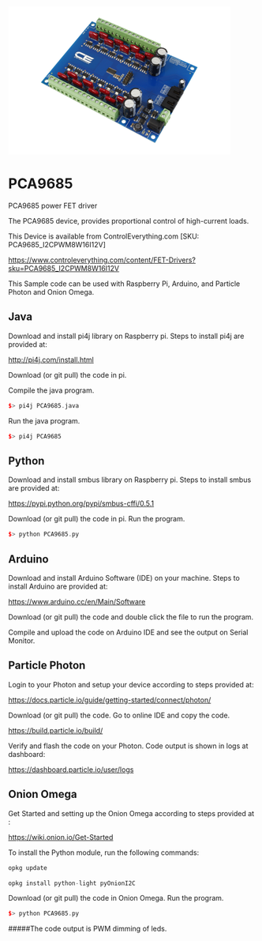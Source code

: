 [![PCA9685](PCA9685_I2CPWM8W16I12V.png)](https://www.controleverything.com/content/FET-Drivers?sku=PCA9685_I2CPWM8W16I12V)
# PCA9685
PCA9685 power FET driver

The PCA9685 device, provides proportional control of high-current loads.

This Device is available from ControlEverything.com [SKU: PCA9685_I2CPWM8W16I12V]

https://www.controleverything.com/content/FET-Drivers?sku=PCA9685_I2CPWM8W16I12V

This Sample code can be used with Raspberry Pi, Arduino, and Particle Photon and Onion Omega.

## Java
Download and install pi4j library on Raspberry pi. Steps to install pi4j are provided at:

http://pi4j.com/install.html

Download (or git pull) the code in pi.

Compile the java program.
```cpp
$> pi4j PCA9685.java
```

Run the java program.
```cpp
$> pi4j PCA9685
```

## Python
Download and install smbus library on Raspberry pi. Steps to install smbus are provided at:

https://pypi.python.org/pypi/smbus-cffi/0.5.1

Download (or git pull) the code in pi. Run the program.

```cpp
$> python PCA9685.py
```

## Arduino
Download and install Arduino Software (IDE) on your machine. Steps to install Arduino are provided at:

https://www.arduino.cc/en/Main/Software

Download (or git pull) the code and double click the file to run the program.

Compile and upload the code on Arduino IDE and see the output on Serial Monitor.


## Particle Photon

Login to your Photon and setup your device according to steps provided at:

https://docs.particle.io/guide/getting-started/connect/photon/

Download (or git pull) the code. Go to online IDE and copy the code.

https://build.particle.io/build/

Verify and flash the code on your Photon. Code output is shown in logs at dashboard:

https://dashboard.particle.io/user/logs

## Onion Omega

Get Started and setting up the Onion Omega according to steps provided at :

https://wiki.onion.io/Get-Started

To install the Python module, run the following commands:
```cpp
opkg update
```
```cpp
opkg install python-light pyOnionI2C
```

Download (or git pull) the code in Onion Omega. Run the program.

```cpp
$> python PCA9685.py
```

#####The code output is PWM dimming of leds.

